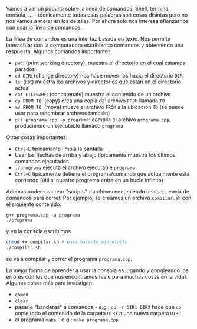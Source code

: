Vamos a ver un poquito sobre la línea de comandos. Shell, terminal, consola, ... - técnicamente todas esas palabras son cosas disintas pero no nos vamos a meter en los detalles. Por ahora solo nos interesa afianzarnos con usar la línea de comandos.

La línea de comandos es una interfaz basada en texto. Nos permite interactuar con la computadora escribiendo comandos y obteniendo una respuesta. Algunos comandos importantes:

+ `pwd`: (print working directory): muestra el directorio en el cual estamos parados
+ `cd DIR`: (change directory) nos hace movernos hacia el directorio `DIR`
+ `ls`: (list) muestra los archivos y directorios que están en el directorio actual
+ `cat FILENAME`: (concatenate) muestra el contenido de un archivo
+ `cp FROM TO`: (copy) crea una copia del archivo `FROM` llamada `TO`
+ `mv FROM TO`: (move) mueve el archivo `FROM` a la ubicación `TO` (se puede usar para renombrar archivos también)
+ `g++ programa.cpp -o programa`: compila el archivo `programa.cpp`, produciendo un ejecutable llamado `programa`

Otras cosas importantes:
+ `Ctrl+L` típicamente limpia la pantalla
+ Usar las flechas de arriba y abajo típicamente muestra los últimos comandos ejecutados
+ `./programa` ejecuta el archivo ejecutable `programa`
+ `Ctrl+C` típicamente detiene el programa/comando que actualmente está corriendo (útil si nuestro programa entra en un bucle infinito)

Además podemos crear "scripts" - archivos conteniendo una secuencia de comandos para correr. Por ejemplo, se creamos un archivo `compilar.sh` con el siguiente contenido:
```
g++ programa.cpp -o programa
./programa
```
y en la consola escribimos
```bash
chmod +x compilar.sh # para hacerlo ejecutable
./compilar.sh 
```
se va a compilar y correr el programa `programa.cpp`.

La mejor forma de aprender a usar la consola es jugando y googleando los errores con los que nos encontramos (vale para muchas cosas en la vida). Algunas cosas más para investigar:
+ `chmod`
+ `clear`
+ pasarle "banderas" a comandos - e.g.: `cp -r DIR1 DIR2` hace que `cp` copie todo el contenido de la carpeta `DIR1` a una nueva carpeta `DIR2`
+ el programa `make` - e.g.: `make programa.cpp`